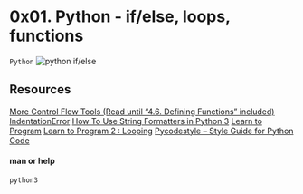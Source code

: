 # 0x01. Python - if/else, loops, functions
`Python`
![python if/else](https://s3.amazonaws.com/intranet-projects-files/holbertonschool-higher-level_programming+/233/code.png)

## Resources
[More Control Flow Tools (Read until “4.6. Defining Functions” included)](https://intranet.alxswe.com/rltoken/jpjs5EnZTpBLLEremJYjPQ)
[IndentationError](https://intranet.alxswe.com/rltoken/F9n2AE-fpEPzt2PfBMGYAQ)
[How To Use String Formatters in Python 3](https://intranet.alxswe.com/rltoken/ZdtRIAkFu8dMBT99DcFBNg)
[Learn to Program](https://intranet.alxswe.com/rltoken/ElQgZYNHrLI7kV_ysEB1hQ)
[Learn to Program 2 : Looping](https://intranet.alxswe.com/rltoken/ElQgZYNHrLI7kV_ysEB1hQ)
[Pycodestyle – Style Guide for Python Code](https://intranet.alxswe.com/rltoken/TuTTnEg_Rwn8U1g3PEsZmA)

#### man or help
`python3`